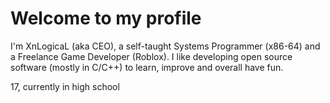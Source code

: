 # Welcome to my profile

I'm XnLogicaL (aka CEO), a self-taught Systems Programmer (x86-64) and a Freelance Game Developer (Roblox).
I like developing open source software (mostly in C/C++) to learn, improve and overall have fun.

17, currently in high school
